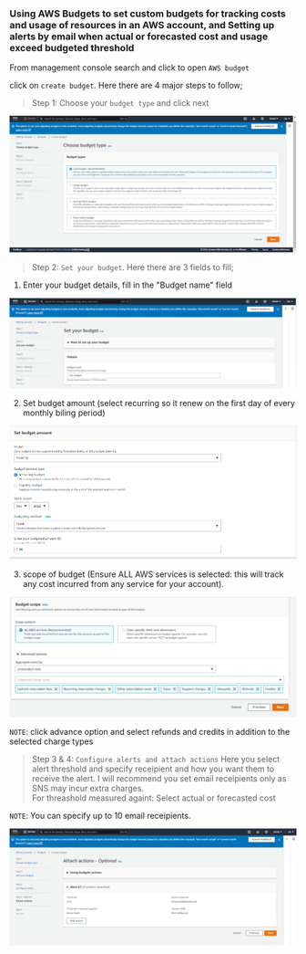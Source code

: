 ### **Using AWS Budgets to set custom budgets for tracking costs and usage of resources in an AWS account, and Setting up alerts by email when actual or forecasted cost and usage exceed budgeted threshold**

From management console search and click to open `AWS budget`

click on `create budget`. Here there are 4 major steps to follow;

> Step 1: Choose your `budget type` and click next

![Image not found](selectabudgettype.png)

> Step 2: `Set your budget`. Here there are 3 fields to fill; 
    
1. Enter your budget details, fill in the "Budget name" field

![Image not found](setyourbudget1.png)

2. Set budget amount (select recurring so it renew on the first day of every monthly biling period) 

![Image not found](setyourbudget2.png)

3. scope of budget (Ensure ALL AWS services is selected: this will track any cost incurred from any service for your account). 

![Image not found](setyourbudget3.png)

`NOTE`: click advance option and select refunds and credits in addition to the selected charge types

> Step 3 & 4: `Configure alerts and attach actions` Here you select alert threshold and specify receipient and how you want them to receive the alert. I will recommend you set email receipients only as SNS may incur extra charges.   
For threashold measured againt: Select actual or forecasted cost 

`NOTE`: You can specify up to 10 email receipients.

![Image not found](createactions.png)



